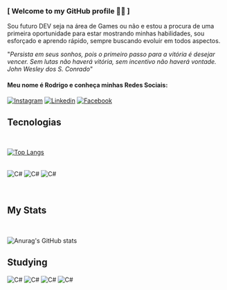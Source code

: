 
### [ Welcome to my GitHub profile 🫶🏽 ]
Sou futuro DEV seja na área de Games ou não e estou a procura de uma primeira oportunidade para estar mostrando minhas habilidades, sou esforçado e aprendo rápido, sempre buscando evoluir em todos aspectos.

"_Persista em seus sonhos, pois o primeiro passo para a vitória é desejar vencer. Sem lutas não haverá vitória, sem incentivo não haverá vontade. John Wesley dos S. Conrado_"

#### Meu nome é Rodrigo e conheça minhas Redes Sociais:

[![Instagram](https://img.shields.io/badge/Instagram-E4405F?style=for-the-badge&logo=instagram&logoColor=white)](https://www.instagram.com/rodrigostark_/)
[![Linkedin](https://img.shields.io/badge/LinkedIn-0077B5?style=for-the-badge&logo=linkedin&logoColor=white)](https://www.linkedin.com/in/rodrigo-augusto-568835248/)
[![Facebook](https://img.shields.io/badge/Facebook-1877F2?style=for-the-badge&logo=facebook&logoColor=white)](https://www.facebook.com/RodrigoKSKSKS)



## Tecnologias 
<br>

[![Top Langs](https://github-readme-stats.vercel.app/api/top-langs/?username=RodrigoStark&layout=donut)](https://github.com/anuraghazra/github-readme-stats)
<div style= "display: incline_block"><br/>
<img align="center" alt="C#" src="https://img.shields.io/badge/C%23-239120?style=for-the-badge&logo=c-sharp&logoColor=white"/>
<img align="center" alt="C#" src="https://img.shields.io/badge/Java-ED8B00?style=for-the-badge&logo=openjdk&logoColor=white"/>
<img align="center" alt="C#" src="https://img.shields.io/badge/MySQL-00000F?style=for-the-badge&logo=mysql&logoColor=white"/>
  
</div>
<br><br>

## My Stats

<br>

![Anurag's GitHub stats](https://github-readme-stats.vercel.app/api?username=RodrigoStark&show_icons=true&theme=merko)

## Studying

<img align="center" alt="C#" src="https://img.shields.io/badge/HTML5-E34F26?style=for-the-badge&logo=html5&logoColor=white"/>
<img align="center" alt="C#" src="https://img.shields.io/badge/CSS3-1572B6?style=for-the-badge&logo=css3&logoColor=white"/>
<img align="center" alt="C#" src="https://img.shields.io/badge/Node.js-43853D?style=for-the-badge&logo=node.js&logoColor=white"/>
<img align="center" alt="C#" src="https://img.shields.io/badge/JavaScript-F7DF1E?style=for-the-badge&logo=javascript&logoColor=black"/>






